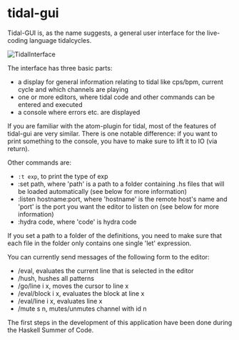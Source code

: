 # tidal-gui

Tidal-GUI is, as the name suggests, a general user interface for the live-coding language tidalcycles.

![TidalInterface](https://cdn.discordapp.com/attachments/709321653737357367/1004336914809225236/Bildschirmfoto_von_2022-08-03_11-53-08.png)

The interface has three basic parts: 
- a display for general information relating to tidal like cps/bpm, current cycle and which channels are playing
- one or more editors, where tidal code and other commands can be entered and executed
- a console where errors etc. are displayed

If you are familiar with the atom-plugin for tidal, most of the features of tidal-gui are very similar. There is one notable difference: if you want to print something to the console, you have to make sure to lift it to IO (via return).

Other commands are:
- `:t exp`, to print the type of exp
- :set path, where 'path' is a path to a folder containing .hs files that will be loaded automatically (see below for more information)
- :listen hostname:port, where 'hostname' is the remote host's name and 'port' is the port you want the editor to listen on (see below for more information)
- :hydra code, where 'code' is hydra code

If you set a path to a folder of the definitions, you need to make sure that each file in the folder only contains one single 'let' expression.

You can currently send messages of the following form to the editor:
- /eval, evaluates the current line that is selected in the editor
- /hush, hushes all patterns
- /go/line i x, moves the cursor to line x
- /eval/block i x, evaluates the block at line x
- /eval/line i x, evaluates line x
- /mute s n, mutes/unmutes channel with id n

The first steps in the development of this application have been done during the Haskell Summer of Code.

